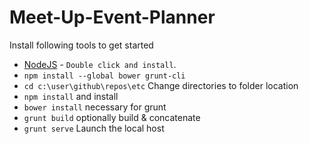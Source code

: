 # Meet-Up-Event-Planner


Install following tools to get started

* [NodeJS](https://nodejs.org) - `Double click and install`.
* `npm install --global bower grunt-cli`
* `cd c:\user\github\repos\etc` Change directories to folder location
* `npm install`   and install
* `bower install` necessary for grunt
* `grunt build`   optionally build & concatenate
* `grunt serve`   Launch the local host
